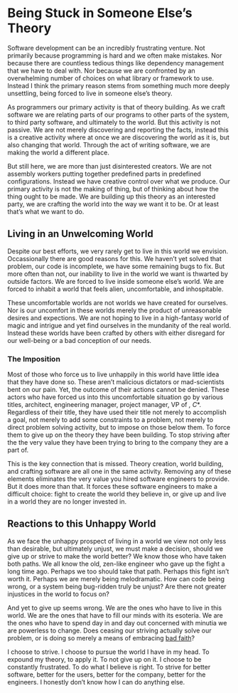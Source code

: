 # Being Stuck in Someone Else’s Theory

Software development can be an incredibly frustrating venture. Not primarily because programming is hard and we often make mistakes. Nor because there are countless tedious things like dependency management that we have to deal with. Nor because we are confronted by an overwhelming number of choices on what library or framework to use. Instead I think the primary reason stems from something much more deeply unsettling, being forced to live in someone else’s theory.

As programmers our primary activity is that of theory building. As we craft software we are relating parts of our programs to other parts of the system, to third party software, and ultimately to the world. But this activity is not passive. We are not merely discovering and reporting the facts, instead this is a creative activity where at once we are discovering the world as it is, but also changing that world. Through the act of writing software, we are making the world a different place.

But still here, we are more than just disinterested creators. We are not assembly workers putting together predefined parts in predefined configurations. Instead we have creative control over what we produce. Our primary activity is not the making of thing, but of thinking about how the thing ought to be made. We are building up this theory as an interested party, we are crafting the world into the way we want it to be. Or at least that’s what we want to do.

## Living in an Unwelcoming World

Despite our best efforts, we very rarely get to live in this world we envision. Occassionally there are good reasons for this. We haven’t yet solved that problem, our code is incomplete, we have some remaining bugs to fix. But more often than not, our inability to live in the world we want is thwarted by outside factors. We are forced to live inside someone else’s world. We are forced to inhabit a world that feels alien, uncomfortable, and inhospitable.

These uncomfortable worlds are not worlds we have created for ourselves. Nor is our uncomfort in these worlds merely the product of unreasonable desires and expections. We are not hoping to live in a high-fantasy world of magic and intrigue and yet find ourselves in the mundanity of the real world. Instead these worlds have been crafted by others with either disregard for our well-being or a bad conception of our needs.

### The Imposition

Most of those who force us to live unhappily in this world have little idea that they have done so. These aren’t malicious dictators or mad-scientists bent on our pain. Yet, the outcome of their actions cannot be denied. These actors who have forced us into this uncomfortable situation go by various titles, architect, engineering manager, project manager, VP of *, C**. Regardless of their title, they have used their title not merely to accomplish a goal, not merely to add some constraints to a problem, not merely to direct problem solving activity, but to impose on those below them. To force them to give up on the theory they have been building. To stop striving after the the very value they have been trying to bring to the company they are a part of.

This is the key connection that is missed. Theory creation, world building, and crafting software are all one in the same activity. Removing any of these elements eliminates the very value you hired software engineers to provide. But it does more than that. It forces these software engineers to make a difficult choice: fight to create the world they believe in, or give up and live in a world they are no longer invested in.

## Reactions to this Unhappy World

As we face the unhappy prospect of living in a world we view not only less than desirable, but ultimately unjust, we must make a decision, should we give up or strive to make the world better? We know those who have taken both paths. We all know the old, zen-like engineer who gave up the fight a long time ago. Perhaps we too should take that path. Perhaps this fight isn’t worth it. Perhaps we are merely being melodramatic. How can code being wrong, or a system being bug-ridden truly be unjust? Are there not greater injustices in the world to focus on?

And yet to give up seems wrong. We are the ones who have to live in this world. We are the ones that have to fill our minds with its esoteria. We are the ones who have to spend day in and day out concerned with minutia we are powerless to change. Does ceasing our striving actually solve our problem, or is doing so merely a means of embracing [bad faith](https://en.wikipedia.org/wiki/Bad_faith_(existentialism))?

I choose to strive. I choose to pursue the world I have in my head. To expound my theory, to apply  it. To not give up on it. I choose to be constantly frustrated. To do what I believe is right. To strive for better software, better for the users, better for the company, better for the engineers. I honestly don’t know how I can do anything else.
